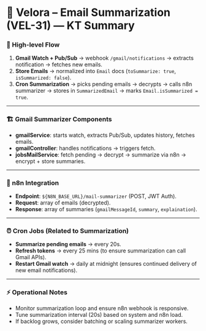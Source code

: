 # 📌 Velora – Email Summarization (VEL-31) — KT Summary

### 🔄 High-level Flow

1. **Gmail Watch + Pub/Sub** → webhook `/gmail/notifications` → extracts notification → fetches new emails.
2. **Store Emails** → normalized into `Email` docs (`toSummarize: true`, `isSummarized: false`).
3. **Cron Summarization** → picks pending emails → decrypts → calls n8n summarizer → stores in `SummarizedEmail` → marks `Email.isSummarized = true`.

---

### 🏗 Gmail Summarizer Components

* **gmailService**: starts watch, extracts Pub/Sub, updates history, fetches emails.
* **gmailController**: handles notifications → triggers fetch.
* **jobsMailService**: fetch pending → decrypt → summarize via n8n → encrypt + store summaries.

---

### 🔗 n8n Integration

* **Endpoint**: `${N8N_BASE_URL}/mail-summarizer` (POST, JWT Auth).
* **Request**: array of emails (decrypted).
* **Response**: array of summaries (`gmailMessageId`, `summary`, `explaination`).

---

### ⏰ Cron Jobs (Related to Summarization)

* **Summarize pending emails** → every 20s.
* **Refresh tokens** → every 25 mins (to ensure summarization can call Gmail APIs).
* **Restart Gmail watch** → daily at midnight (ensures continued delivery of new email notifications).

---

### ⚡ Operational Notes

* Monitor summarization loop and ensure n8n webhook is responsive.
* Tune summarization interval (20s) based on system and n8n load.
* If backlog grows, consider batching or scaling summarizer workers.
